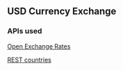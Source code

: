 ## USD Currency Exchange

### APIs used

[Open Exchange Rates](openexchangerates.org)

[REST countries](restcountries.eu)
